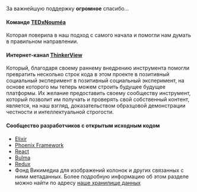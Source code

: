 За важнейшую поддержку **огромное** спасибо...

#### Команде [TEDxNouméa](http://tedxnoumea.com)

Которая поверила в наш подход с самого начала и помогли нам думать в правильном направлении.

#### Интернет-канал [ThinkerView](https://thinkerview.com)

Который, благодаря своему раннему внедрению инструмента помогли превратить несколько строк кода в этом проекте в позитивный социальный эксперимент в позитивный социальный эксперимент, на основе которого мы теперь можем строить будущее будущее платформы.
Их желание предоставить своему сообществу инструмент, который позволит им получать и проверять свой собственный контент, является, на наш взгляд, доказательством образцовой демонстрации честности и интеллектуальной строгости.

#### Сообщество разработчиков с открытым исходным кодом

- [Elixir](https://elixir-lang.org)
- [Phoenix Framework](https://github.com/phoenixframework/phoenix)
- [React](https://facebook.github.io/react/)
- [Bulma](http://bulma.io/)
- [Redux](http://redux.js.org/)
- Фонд Викимедиа для изображений колонок и других связанных с ними метаданных. Более подробную информацию об этом разделе можно найти по адресу [наше хранилище данных](https://github.com/CaptainFact/captain-fact-data)
